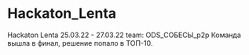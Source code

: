# Hackaton_Lenta

Hackaton Lenta 25.03.22 - 27.03.22 team: ODS_СОБЕСЫ_p2p
Команда вышла в финал, решение попало в ТОП-10.
